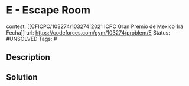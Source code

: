 # E - Escape Room

contest: [[CFICPC/103274/103274|2021 ICPC Gran Premio de Mexico 1ra Fecha]]
url: https://codeforces.com/gym/103274/problem/E
Status: #UNSOLVED
Tags: #

## Description

## Solution

